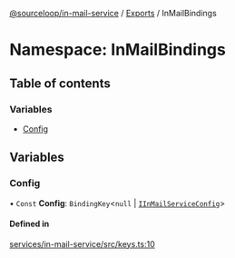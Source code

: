 [@sourceloop/in-mail-service](../README.md) / [Exports](../modules.md) / InMailBindings

# Namespace: InMailBindings

## Table of contents

### Variables

- [Config](InMailBindings.md#config)

## Variables

### Config

• `Const` **Config**: `BindingKey`<``null`` \| [`IInMailServiceConfig`](../interfaces/IInMailServiceConfig.md)\>

#### Defined in

[services/in-mail-service/src/keys.ts:10](https://github.com/sourcefuse/loopback4-microservice-catalog/blob/68ec38a2a/services/in-mail-service/src/keys.ts#L10)
